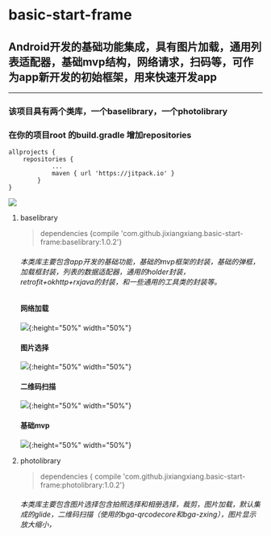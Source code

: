 # basic-start-frame
## Android开发的基础功能集成，具有图片加载，通用列表适配器，基础mvp结构，网络请求，扫码等，可作为app新开发的初始框架，用来快速开发app
***
### 该项目具有两个类库，一个baselibrary，一个photolibrary
### 在你的项目root 的build.gradle 增加repositories
    allprojects {
        repositories {
    			...
                maven { url 'https://jitpack.io' }
            }
    }
    
[![](https://jitpack.io/v/jixiangxiang/basic-start-frame.svg)](https://jitpack.io/#jixiangxiang/basic-start-frame)

1. baselibrary

    > dependencies {compile 'com.github.jixiangxiang.basic-start-frame:baselibrary:1.0.2'}
    ###### 本类库主要包含app开发的基础功能，基础的mvp框架的封装，基础的弹框，加载框封装，列表的数据适配器，通用的holder封装，retrofit+okhttp+rxjava的封装，和一些通用的工具类的封装等。
    #### 网络加载
    ![](screenshot/Screenshot_20171010-153932.png){:height="50%" width="50%"}
    #### 图片选择
    ![](screenshot/Screenshot_20171010-153938.png){:height="50%" width="50%"}
    #### 二维码扫描
    ![](screenshot/Screenshot_20171010-153942.png){:height="50%" width="50%"}
    #### 基础mvp
    ![](screenshot/Screenshot_20171010-153956.png){:height="50%" width="50%"}
2. photolibrary

    >dependencies { compile 'com.github.jixiangxiang.basic-start-frame:photolibrary:1.0.2'}
    
    ###### 本类库主要包含图片选择包含拍照选择和相册选择，裁剪，图片加载，默认集成的glide，二维码扫描（使用的bga-qrcodecore和bga-zxing），图片显示放大缩小，
    
